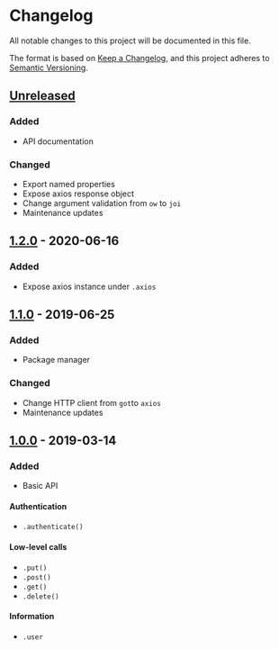# Changelog
All notable changes to this project will be documented in this file.

The format is based on [Keep a Changelog](https://keepachangelog.com/en/1.1.0/),
and this project adheres to [Semantic Versioning](https://semver.org/spec/v2.0.0.html).






## [Unreleased]
### Added
- API documentation

### Changed
- Export named properties
- Expose axios response object
- Change argument validation from `ow` to `joi`
- Maintenance updates



## [1.2.0] - 2020-06-16
### Added
- Expose axios instance under `.axios`



## [1.1.0] - 2019-06-25
### Added
- Package manager

### Changed
- Change HTTP client from `got`to `axios`
- Maintenance updates



## [1.0.0] - 2019-03-14
### Added
- Basic API

#### Authentication
- `.authenticate()`

#### Low-level calls
- `.put()`
- `.post()`
- `.get()`
- `.delete()`

#### Information
- `.user`






[Unreleased]: https://github.com/absolunet/node-bitbucket-api/compare/1.2.0...HEAD
[1.2.0]:      https://github.com/absolunet/node-bitbucket-api/compare/1.1.0...1.2.0
[1.1.0]:      https://github.com/absolunet/node-bitbucket-api/compare/1.0.0...1.1.0
[1.0.0]:      https://github.com/absolunet/node-bitbucket-api/releases/tag/1.0.0
